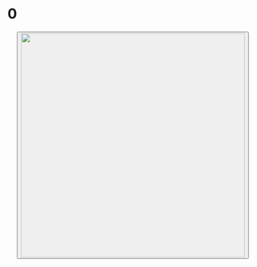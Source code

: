 <!DOCTYPE html>
<html>
<head>
<meta name="viewport" content="width=device-width, initial-scale=1.0, maximum-scale=1.0, user-scalable=no">
<link rel="stylesheet" href="style.css">
</head>
<strong><h1><span id="score">0</span></h1></strong>
<center><button onclick="earntomato()"><img src="https://i.postimg.cc/05Jd47rK/2687984-B-2-A93-4-D5-C-8-A0-F-ED2535041340.png" width="450px" height="450px"></button></center>
</html>
<script>
 let score = 0;
 let clickValue = 1;
 let wateringsBought = 0;

 window.onload = function() {
  let savedScore = localStorage.getItem('score');
  if (savedScore) {
    score = parseInt(savedScore);
    document.getElementById('score').textContent = score;
  }
};

 function earntomato() {
   score += clickValue;
   document.getElementById('score').textContent = score;
   localStorage.setItem('score', score);
 }
</script>
